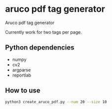 # aruco pdf tag generator
Aruco pdf tag generator

Currently work for two tags per page.

## Python dependencies
- numpy
- cv2
- argparse
- reportlab

## How to use
```bash
python3 create_aruco_pdf.py --num 20 --size 10
```
